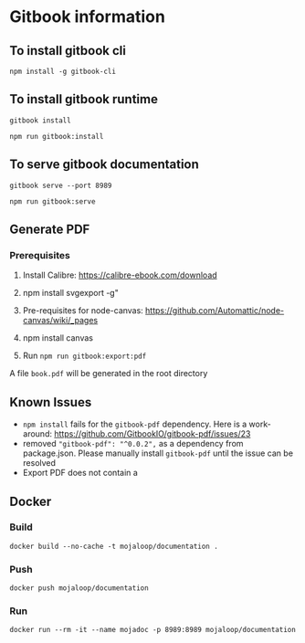 # Gitbook information

## To install gitbook cli

`npm install -g gitbook-cli`

## To install gitbook runtime

`gitbook install`

`npm run gitbook:install`

## To serve gitbook documentation

`gitbook serve --port 8989`

`npm run gitbook:serve`

## Generate PDF

### Prerequisites

1. Install Calibre: https://calibre-ebook.com/download

2. npm install svgexport -g"

3. Pre-requisites for node-canvas: https://github.com/Automattic/node-canvas/wiki/_pages

4. npm install canvas

5. Run `npm run gitbook:export:pdf`

A file `book.pdf` will be generated in the root directory

## Known Issues

- `npm install` fails for the `gitbook-pdf` dependency. Here is a work-around: https://github.com/GitbookIO/gitbook-pdf/issues/23
- removed `"gitbook-pdf": "^0.0.2",` as a dependency from package.json. Please manually install `gitbook-pdf` until the issue can be resolved
- Export PDF does not contain a 


## Docker

### Build

`docker build --no-cache -t mojaloop/documentation .`

### Push

`docker push mojaloop/documentation`

### Run

`docker run --rm -it --name mojadoc -p 8989:8989 mojaloop/documentation`
